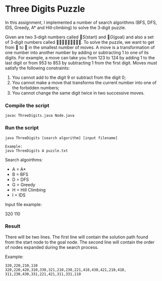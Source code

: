 # Three Digits Puzzle

In this assignment, I implemented a number of search algorithms (BFS, DFS, IDS, Greedy, A* and Hill‐climbing) to solve the 3‐digit puzzle.

Given are two 3‐digit numbers called 􏰀*S*(start) and 􏰁*G*(goal) and also a set of 3‐digit numbers called 􏰂􏰃􏰄􏰅􏰆􏰇􏰇􏰈􏰉. To solve the puzzle, we want to get from 􏰀 to 􏰁 in the smallest number of moves. A move is a transformation of one number into another number by adding or subtracting 1 to one of its digits. For example, a move can take you from 123 to 124 by adding 1 to the last digit or from 953 to 853 by subtracting 1 from the first digit. Moves must satisfy the following constraints:
1. You cannot add to the digit 9 or subtract from the digit 0;
2. You cannot make a move that transforms the current number into one of the forbidden
numbers;
3. You cannot change the same digit twice in two successive moves.


### Compile the script
```
javac ThreeDigits.java Node.java
```

### Run the script
```
java ThreeDigits [search algorithm] [input filename]

Example:
java ThreeDigits A puzzle.txt
```

Search algoirthms:
* A = A*
* B = BFS
* D = DFS
* G = Greedy
* H = Hill Climbing
* I = IDS

Input file example:

320
110

### Result
There will be two lines. The first line will contain the solution path found from the start node to the goal node.
The second line will contain the order of nodes expanded during the search process.

Example:
```
320,220,210,110
320,220,420,310,330,321,210,230,221,410,430,421,210,410,
311,230,430,331,221,421,311,331,110
```